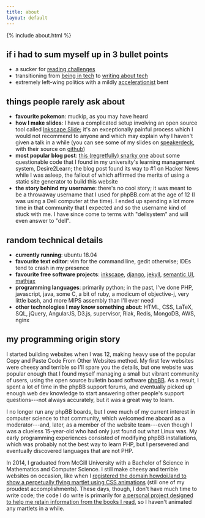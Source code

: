 ```yaml
---
title: about
layout: default
---
```


{% include about.html %}

if i had to sum myself up in 3 bullet points
--------------------------------------------

* a sucker for [reading challenges](posts/a-year-of-200-books)
* transitioning from [being in tech](/code) to [writing about tech](/writing)
* extremely left-wing politics with a mildly [accelerationist] bent

things people rarely ask about
------------------------------

* **favourite pokemon**: mudkip, as you may have heard
* **how I make slides**: I have a complicated setup involving an
  open source tool called [Inkscape Slide]; it's an exceptionally painful process
  which I would not recommend to anyone and which may explain why I haven't
  given a talk in a while (you can see some of my slides on [speakerdeck], with
  their source on [github][slides])
* **most popular blog post**: [this (regretfully) snarky one][d2l] about some
  questionable code that I found in my university's learning management system,
  Desire2Learn; the blog post found its way to #1 on Hacker News while I was
  asleep, the fallout of which affirmed the merits of using a static site
  generator to build this website
* **the story behind my username**: there's no cool story; it was meant to be a
  throwaway username that I used for phpBB.com at the age of 12 (I was using a
  Dell computer at the time). I ended up spending a lot more time in that
  community that I expected and so the username kind of stuck with me. I have
  since come to terms with "dellsystem" and will even answer to "dell".

random technical details
------------------------

* **currently running**: ubuntu 18.04
* **favourite text editor**: vim for the command line, gedit otherwise; IDEs
  tend to crash in my presence
* **favourite free software projects**: [inkscape](http://www.inkscape.org),
  [django](http://www.djangoproject.com),
  [jekyll](http://jekyllrb.com),
  [semantic UI](https://semantic-ui.com),
  [mathjax](http://www.mathjax.org/)
* **programming languages**: primarily python; in the past, I've done PHP, javascript, java, some C, a bit of
  ruby, a modicum of objective-j, very little bash, and more MIPS assembly than
  I'll ever need
* **other technologies I may know something about**: HTML, CSS, LaTeX, SQL, jQuery,
  AngularJS, D3.js, supervisor, Riak, Redis, MongoDB, AWS, nginx

my programming origin story
---------------------------

I started building websites when I was 12, making heavy use of the popular
Copy and Paste Code From Other Websites method. My first few websites were
cheesy and terrible so I'll spare you the details, but one website was popular
enough that I found myself managing a small but vibrant community of users,
using the open source bulletin board software [phpBB](http://phpbb.com). As a
result, I spent a lot of time in the phpBB support forums, and eventually
picked up enough web dev knowledge to start answering other people's support
questions---not always accurately, but it was a great way to learn.

I no longer run any phpBB boards, but I owe much of my current interest in
computer science to that community, which welcomed me aboard as a
moderator---and, later, as a member of the website team---even though I was a
clueless 15-year-old who had only just found out what Linux was. My early
programming experiences consisted of modifying phpBB installations, which was
probably not the best way to learn PHP, but I persevered and eventually
discovered languages that are not PHP.

In 2014, I graduated from McGill University with a Bachelor of Science in
Mathematics and Computer Science. I still make cheesy and terrible websites on
occasion, like when I [registered the domain howdoi.land to show a perpetually
flying martlet using CSS animations][howdoi.land] (still one of my proudest
accomplishments). These days, though, I don't have much time to write code; the
code I do write is primarily for [a personal project designed to help me retain
information from the books I read](http://bookmarker.dellsystem.me), so I
haven't animated any martlets in a while.

[speakerdeck]: https://speakerdeck.com/dellsystem
[accelerationist]: http://criticallegalthinking.com/2013/05/14/accelerate-manifesto-for-an-accelerationist-politics/
[howdoi.land]: http://dellsystem.me/howdoi.land/
[slides]: https://github.com/dellsystem/slides
[d2l]: /posts/dont-do-drugs-kids
[Inkscape Slide]: https://github.com/abourget/inkscapeslide
